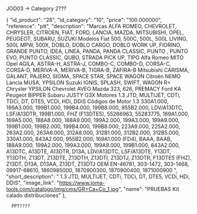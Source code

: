 JOD03 -> Category 2???

{
"id_product": "28",
"id_category": "10",
"price": "100.000000",
"reference": "ptt",
"description": "Marcas ALFA ROMEO, CHEVROLET, CHRYSLER, CITROEN, FIAT, FORD, LANCIA, MAZDA, MITSUBISHI, OPEL, PEUGEOT, SUBARU, SUZUKI Modelos Fiat 500, 500C, 500L, 500L LIVING, 500L MPW, 500X, DOBLO, DOBLO CARGO, DOBLO WORK UP, FIORINO, GRANDE PUNTO, IDEA, LINEA, PANDA, PANDA CLASSIC, PUNTO , PUNTO EVO, PUNTO CLASSIC, QUBO, STRADA PICK UP, TIPO Alfa Romeo MITO Opel AGILA, ASTRA-H, ASTRA-J, COMBO-C, COMBO-D, CORSA-C, CORSA-D, MERIVA-A, MERIVA-B, TIGRA-B, ZAFIRA-B Mitsubishi CARISMA, GALANT, PAJERO, SIGMA, SPACE STAR, SPACE WAGON Citroën NEMO Lancia MUSA, YPSILON Suzuki IGNIS, SPLASH, SWIFT, WAGON R+ Chrysler YPSILON Chevrolet AVEO Mazda 323, 626, PREMACY Ford KA Peugeot BIPPER Subaru JUSTY G3X Motores 1.3 JTD, MULTIJET, CDTi, TDCi, DT, DTE5, VCDi, HDi, DDiS Códigos de Motor 1.3 330A1.000, 199A3.000, 199B1.000, 199B4.000, 199B8.000, 955B2.000, LDV/A13DTC, LSF/A13DTR, 199B1.000, FHZ (F13DTE5), 55266963, 55283775, 169A1.000, 169A5.000, 188A8.000, 188A9.000, 199A2.000, 199A3.000, 199A9.000, 199B1.000, 199B2.000, 199B4.000, 199B8.000, 223A9.000, 225A2.000, 263A2.000, 263A6.000, 312A8.000, 312B1.000, 312B2.000, 312B5.000, 330A1.000, 843A2.000, 955B2.000, 169A1.000 (FD4), BAAA, BAAB, 188A9.000, 199A2.000, 199A3.000, 199A9.000, 199B1.000, 843A2.000, A13DTC, A13DTE, A13DTR, D13A, LDV/A13DTC, LSF/A13DTE, Y13DT, Y13DTH, Z13DT, Z13DTE, Z13DTH, Z13DTI, Z13DTJ, Z13DTR, F13DTE5 (FHZ), Z13DT, D13A, D13AA, Z13DT, Z13DTJ OEM EN-46781, 303-1472, 303-1468, 09917-68610, 1860985000, 1870900300, 1870900400, 1871000900 ",
"short_description": " 1.3 JTD, MULTIJET, CDTi, TDCi, DT, DTE5, VCDi, HDi, DDiS",
"image_link": "https://www.joma-tools.com/catalogo/img/cms/GR+Ca+Co_1.jpg",
"name": "PRUEBAS Kit calado distribuciones"
},

      PPT????


